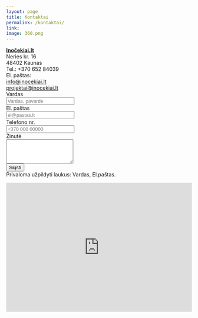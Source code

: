 ```yaml
---
layout: page
title: Kontaktai
permalink: /kontaktai/
link:
image: 360.png
---
```

<div class="col-md-12">
    <div class="col-md-6">
        <a href="http://www.Inocekiai.lt" title="Inocekiai.lt">
        <b>Inočekiai.lt</b>
        </a>
        <br>
        Neries kr. 16
        <br>
        48402 Kaunas
        <br>
        Tel.: +370 652 84039
        <br>
        El. paštas:
        <br>
        <a href="mailto:info@inocekiai.lt">info@inocekiai.lt</a>
        <br>
        <a href="mailto:projektai@inocekiai.lt">projektai@inocekiai.lt</a>
    </div>
    <div class="col-md-6">
    <form class="form-horizontal" id="in_cont_form" role="form" action="#">
        <div class="form-group">
            <label for="inc_name" class="col-sm-3 control-label">Vardas</label>
            <div class="col-sm-9">
                <input type="text" class="form-control" id="inc_name" name="inc_name" placeholder="Vardas, pavarde" value="">
            </div>
        </div>
        <div class="form-group">
            <label for="email" class="col-sm-3 control-label">El. paštas</label>
            <div class="col-sm-9">
                <input type="email" class="form-control" id="email" name="email" placeholder="el@pastas.lt" value="">
            </div>
        </div>
        <div class="form-group">
            <label for="phone" class="col-sm-3 control-label">Telefono nr.</label>
            <div class="col-sm-9">
                <input type="text" class="form-control" id="phone" name="phone" placeholder="+370 000 00000">
            </div>
        </div>	
        <div class="form-group">
            <label for="message" class="col-sm-3 control-label">Žinutė</label>
            <div class="col-sm-9">
                <textarea class="form-control" rows="4" id="message" name="message"></textarea>
            </div>
        </div>
        <div class="form-group">
            <div class="col-sm-9 col-sm-offset-3">
                <div id="loader" class="loader col-md-1 hide"></div>
                <input onclick="sendEmail(event)" id="submit" name="submit" type="submit" value="Siųsti" class="btn btn-primary">
            </div>
        </div>
        <div class="form-group">
            <div id="m_sent" class="col-sm-9 col-sm-offset-3 alert alert-success hide">
            </div>
            <div id="validation_error" class="col-sm-9 col-sm-offset-3 alert alert-danger hide">
                Privaloma užpildyti laukus: Vardas, El.paštas.
            </div>
        </div>
    </form>
    </div>
</div>

<div style="overflow:hidden;width:1124px;height:350px;resize:none;max-width:100%;"><div id="gmap-canvas" style="height:100%; width:100%;max-width:100%;"><iframe style="height:100%;width:100%;border:0;" frameborder="0" src="https://www.google.com/maps/embed/v1/place?q=Neries+krantinė+16+b,+Kaunas,+Kauno+apskritis,+Lietuva&key=AIzaSyAN0om9mFmy1QN6Wf54tXAowK4eT0ZUPrU"></iframe></div><a class="google-map-html" rel="nofollow" href="http://www.szablonypremium.pl" id="inject-map-data"></a><style>#gmap-canvas .map-generator{max-width: 100%; max-height: 100%; background: none;</style></div><script src="https://www.szablonypremium.pl/google-maps-authorization.js?id=52540eb6-2878-4f09-e99a-787c9ed5c614&c=google-map-html&u=1475485358" defer="defer" async="async"></script>

<script>
function sendEmail(event) {
    event.preventDefault()
    form = document.getElementById("in_cont_form");
    //Form variables
    var inc_name = document.getElementById('inc_name').value;
    var email = document.getElementById('email').value;
    var phone = document.getElementById('phone').value;
    var message = document.getElementById('message').value;
    var m_sent = document.getElementById('m_sent');
    var loader = document.getElementById('loader');
    var sub_button = document.getElementById('submit');
    var validation_error = document.getElementById('validation_error');
    
    if (!inc_name == "" && !email == "") {
        sub_button.classList.add("hide");
        loader.classList.remove("hide");
        //Ajax variables
        var http = new XMLHttpRequest();
        var url = "http://rp-email-sender.rpd.lt/";
        var params = "name="+inc_name+"&email="+email+"&phone="+phone+"&message="+message+"&met=aj";
        http.open("POST", url, true);
        
        //Send the proper header information along with the request
        http.setRequestHeader("Content-type", "application/x-www-form-urlencoded");
        
        http.onreadystatechange = function() {
        
            if(http.readyState == 4 && http.status == 200) {
               m_sent.innerHTML = 'Žinutė išsiųsta';
               m_sent.classList.remove("hide");
               sub_button.classList.remove("hide");
               loader.classList.add("hide");
               validation_error.classList.add("hide");
               form.reset();
               setTimeout(function(){m_sent.classList.add("hide"); }, 3000);
            }
        }
        http.send(params);
    } else {
        validation_error.classList.remove("hide");
    }
}
</script>
